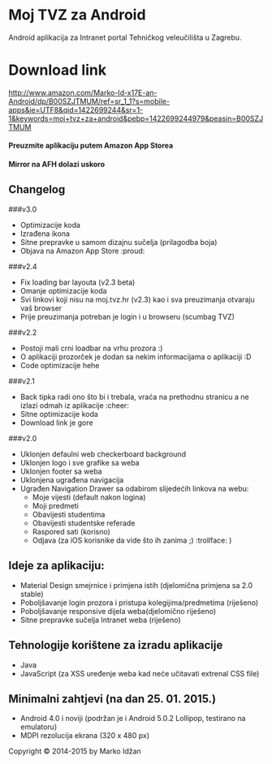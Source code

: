 Moj TVZ za Android
======================

Android aplikacija za Intranet portal Tehničkog veleučilišta u Zagrebu. 

# Download link

http://www.amazon.com/Marko-Id-x17E-an-Android/dp/B00SZJTMUM/ref=sr_1_1?s=mobile-apps&ie=UTF8&qid=1422699244&sr=1-1&keywords=moj+tvz+za+android&pebp=1422699244979&peasin=B00SZJTMUM

#### Preuzmite aplikaciju putem Amazon App Storea

#### Mirror na AFH dolazi uskoro

## Changelog

###v3.0

* Optimizacije koda
* Izrađena ikona
* Sitne prepravke u samom dizajnu sučelja (prilagodba boja)
* Objava na Amazon App Store :proud:

###v2.4

* Fix loading bar layouta (v2.3 beta)
* Omanje optimizacije koda
* Svi linkovi koji nisu na moj.tvz.hr (v2.3) kao i sva preuzimanja otvaraju vaš browser
* Prije preuzimanja potreban je login i u browseru (scumbag TVZ)

###v2.2

* Postoji mali crni loadbar na vrhu prozora :)
* O aplikaciji prozorček je dodan sa nekim informacijama o aplikaciji :D
* Code optimizacije hehe

###v2.1

* Back tipka radi ono što bi i trebala, vraća na prethodnu stranicu a ne izlazi odmah iz aplikacije :cheer:
* Sitne optimizacije koda
* Download link je gore

###v2.0

* Uklonjen defaulni web checkerboard background
* Uklonjen logo i sve grafike sa weba
* Uklonjen footer sa weba
* Uklonjena ugrađena navigacija 
* Ugrađen Navigation Drawer sa odabirom slijedećih linkova na webu:
    * Moje vijesti (default nakon logina)
    * Moji predmeti
    * Obavijesti studentima
    * Obavijesti studentske referade
    * Raspored sati (korisno)
    * Odjava (za iOS korisnike da vide što ih zanima ;) :trollface: )

## Ideje za aplikaciju:

* Material Design smejrnice i primjena istih (djelomična primjena sa 2.0 stable)
* Poboljšavanje login prozora i pristupa kolegijima/predmetima (riješeno)
* Poboljšavanje responsive dijela weba(djelomično riješeno)
* Sitne prepravke sučelja Intranet weba (riješeno)

## Tehnologije korištene za izradu aplikacije

* Java
* JavaScript (za XSS uređenje weba kad neće učitavati extrenal CSS file)


## Minimalni zahtjevi (na dan 25. 01. 2015.)

* Android 4.0 i noviji (podržan je i Android 5.0.2 Lollipop, testirano na emulatoru)
* MDPI rezolucija ekrana (320 x 480 px)


Copyright &copy; 2014-2015 by Marko Idžan

